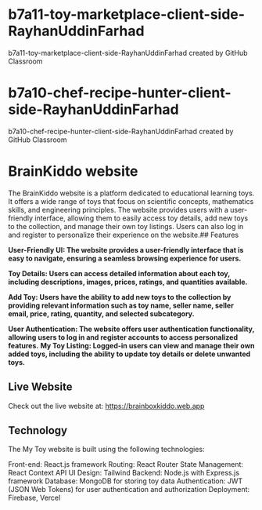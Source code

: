# b7a11-toy-marketplace-client-side-RayhanUddinFarhad
b7a11-toy-marketplace-client-side-RayhanUddinFarhad created by GitHub Classroom

# b7a10-chef-recipe-hunter-client-side-RayhanUddinFarhad
b7a10-chef-recipe-hunter-client-side-RayhanUddinFarhad created by GitHub Classroom


# BrainKiddo website

The BrainKiddo website is a platform dedicated to educational learning toys. It offers a wide range of toys that focus on scientific concepts, mathematics skills, and engineering principles. The website provides users with a user-friendly interface, allowing them to easily access toy details, add new toys to the collection, and manage their own toy listings. Users can also log in and register to personalize their experience on the website.## Features

**User-Friendly UI: The website provides a user-friendly interface that is easy to navigate, ensuring a seamless browsing experience for users.**

**Toy Details: Users can access detailed information about each toy, including descriptions, images, prices, ratings, and quantities available.**

**Add Toy: Users have the ability to add new toys to the collection by providing relevant information such as toy name, seller name, seller email, price, rating, quantity, and selected subcategory.**

**User Authentication: The website offers user authentication functionality, allowing users to log in and register accounts to access personalized features.**
**My Toy Listing: Logged-in users can view and manage their own added toys, including the ability to update toy details or delete unwanted toys.**


## Live Website

Check out the live website at: https://brainboxkiddo.web.app

## Technology

The My Toy website is built using the following technologies:

Front-end: React.js framework
Routing: React Router
State Management: React Context API 
UI Design: Tailwind
Backend: Node.js with Express.js framework
Database: MongoDB for storing toy data
Authentication: JWT (JSON Web Tokens) for user authentication and authorization
Deployment: Firebase, Vercel



